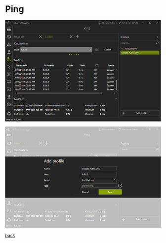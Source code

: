 # Ping

![Ping](../../_images/Ping.png)

![Ping Profile](../../_images/Ping_Profile.png)

[back](../README.md)